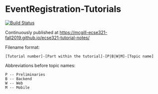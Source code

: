 # EventRegistration-Tutorials

[![Build Status](https://travis-ci.com/McGill-ECSE321-Fall2019/ecse321-tutorial-notes.svg?branch=master)](https://travis-ci.com/McGill-ECSE321-Fall2019/ecse321-tutorial-notes)

Continuously published at https://mcgill-ecse321-fall2019.github.io/ecse321-tutorial-notes/

Filename format:
```
[Tutorial number]-[Part within the tutorial]-[P|B|W|M]-[Topic name]
```
Abbreviations before topic names:
```
P -- Preliminaries
B -- Backend
W -- Web
M -- Mobile
```

